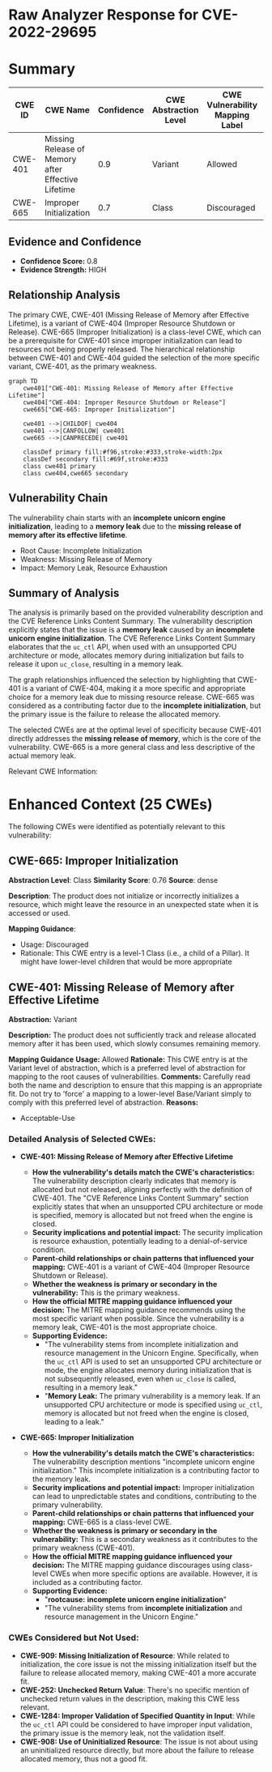 # Raw Analyzer Response for CVE-2022-29695

# Summary
| CWE ID | CWE Name | Confidence | CWE Abstraction Level | CWE Vulnerability Mapping Label | CWE-Vulnerability Mapping Notes |
|---|---|---|---|---|---|
| CWE-401 | Missing Release of Memory after Effective Lifetime | 0.9 | Variant | Allowed | Primary CWE |
| CWE-665 | Improper Initialization | 0.7 | Class | Discouraged | Secondary Candidate |

## Evidence and Confidence

*   **Confidence Score:** 0.8
*   **Evidence Strength:** HIGH

## Relationship Analysis
The primary CWE, CWE-401 (Missing Release of Memory after Effective Lifetime), is a variant of CWE-404 (Improper Resource Shutdown or Release). CWE-665 (Improper Initialization) is a class-level CWE, which can be a prerequisite for CWE-401 since improper initialization can lead to resources not being properly released. The hierarchical relationship between CWE-401 and CWE-404 guided the selection of the more specific variant, CWE-401, as the primary weakness.

```mermaid
graph TD
    cwe401["CWE-401: Missing Release of Memory after Effective Lifetime"]
    cwe404["CWE-404: Improper Resource Shutdown or Release"]
    cwe665["CWE-665: Improper Initialization"]

    cwe401 -->|CHILDOF| cwe404
    cwe401 -->|CANFOLLOW| cwe401
    cwe665 -->|CANPRECEDE| cwe401

    classDef primary fill:#f96,stroke:#333,stroke-width:2px
    classDef secondary fill:#69f,stroke:#333
    class cwe401 primary
    class cwe404,cwe665 secondary
```

## Vulnerability Chain
The vulnerability chain starts with an **incomplete unicorn engine initialization**, leading to a **memory leak** due to the **missing release of memory after its effective lifetime**.
  - Root Cause: Incomplete Initialization
  - Weakness: Missing Release of Memory
  - Impact: Memory Leak, Resource Exhaustion

## Summary of Analysis
The analysis is primarily based on the provided vulnerability description and the CVE Reference Links Content Summary. The vulnerability description explicitly states that the issue is a **memory leak** caused by an **incomplete unicorn engine initialization**. The CVE Reference Links Content Summary elaborates that the `uc_ctl` API, when used with an unsupported CPU architecture or mode, allocates memory during initialization but fails to release it upon `uc_close`, resulting in a memory leak.

The graph relationships influenced the selection by highlighting that CWE-401 is a variant of CWE-404, making it a more specific and appropriate choice for a memory leak due to missing resource release. CWE-665 was considered as a contributing factor due to the **incomplete initialization**, but the primary issue is the failure to release the allocated memory.

The selected CWEs are at the optimal level of specificity because CWE-401 directly addresses the **missing release of memory**, which is the core of the vulnerability. CWE-665 is a more general class and less descriptive of the actual memory leak.

Relevant CWE Information:

# Enhanced Context (25 CWEs)
The following CWEs were identified as potentially relevant to this vulnerability:

## CWE-665: Improper Initialization
**Abstraction Level**: Class
**Similarity Score**: 0.76
**Source**: dense

**Description**:
The product does not initialize or incorrectly initializes a resource, which might leave the resource in an unexpected state when it is accessed or used.

**Mapping Guidance**:
- Usage: Discouraged
- Rationale: This CWE entry is a level-1 Class (i.e., a child of a Pillar). It might have lower-level children that would be more appropriate

## CWE-401: Missing Release of Memory after Effective Lifetime
**Abstraction:** Variant

**Description:**
The product does not sufficiently track and release allocated memory after it has been used, which slowly consumes remaining memory.

**Mapping Guidance**
**Usage:** Allowed
**Rationale:** This CWE entry is at the Variant level of abstraction, which is a preferred level of abstraction for mapping to the root causes of vulnerabilities.
**Comments:** Carefully read both the name and description to ensure that this mapping is an appropriate fit. Do not try to 'force' a mapping to a lower-level Base/Variant simply to comply with this preferred level of abstraction.
**Reasons:**
- Acceptable-Use

### Detailed Analysis of Selected CWEs:

*   **CWE-401: Missing Release of Memory after Effective Lifetime**
    *   **How the vulnerability's details match the CWE's characteristics:** The vulnerability description clearly indicates that memory is allocated but not released, aligning perfectly with the definition of CWE-401. The "CVE Reference Links Content Summary" section explicitly states that when an unsupported CPU architecture or mode is specified, memory is allocated but not freed when the engine is closed.
    *   **Security implications and potential impact:** The security implication is resource exhaustion, potentially leading to a denial-of-service condition.
    *   **Parent-child relationships or chain patterns that influenced your mapping:** CWE-401 is a variant of CWE-404 (Improper Resource Shutdown or Release).
    *   **Whether the weakness is primary or secondary in the vulnerability:** This is the primary weakness.
    *   **How the official MITRE mapping guidance influenced your decision:** The MITRE mapping guidance recommends using the most specific variant when possible. Since the vulnerability is a memory leak, CWE-401 is the most appropriate choice.
    *   **Supporting Evidence:**
        *   "The vulnerability stems from incomplete initialization and resource management in the Unicorn Engine. Specifically, when the `uc_ctl` API is used to set an unsupported CPU architecture or mode, the engine allocates memory during initialization that is not subsequently released, even when `uc_close` is called, resulting in a memory leak."
        *   "**Memory Leak:** The primary vulnerability is a memory leak. If an unsupported CPU architecture or mode is specified using `uc_ctl`, memory is allocated but not freed when the engine is closed, leading to a leak."

*   **CWE-665: Improper Initialization**
    *   **How the vulnerability's details match the CWE's characteristics:** The vulnerability description mentions "incomplete unicorn engine initialization." This incomplete initialization is a contributing factor to the memory leak.
    *   **Security implications and potential impact:** Improper initialization can lead to unpredictable states and conditions, contributing to the primary vulnerability.
    *   **Parent-child relationships or chain patterns that influenced your mapping:** CWE-665 is a class-level CWE.
    *   **Whether the weakness is primary or secondary in the vulnerability:** This is a secondary weakness as it contributes to the primary weakness (CWE-401).
    *   **How the official MITRE mapping guidance influenced your decision:** The MITRE mapping guidance discourages using class-level CWEs when more specific options are available. However, it is included as a contributing factor.
    *   **Supporting Evidence:**
        *   "**rootcause:** **incomplete unicorn engine initialization**"
        *   "The vulnerability stems from **incomplete initialization** and resource management in the Unicorn Engine."

### CWEs Considered but Not Used:

*   **CWE-909: Missing Initialization of Resource**: While related to initialization, the core issue is not the missing initialization itself but the failure to release allocated memory, making CWE-401 a more accurate fit.
*   **CWE-252: Unchecked Return Value**: There's no specific mention of unchecked return values in the description, making this CWE less relevant.
*   **CWE-1284: Improper Validation of Specified Quantity in Input**: While the `uc_ctl` API could be considered to have improper input validation, the primary issue is the memory leak, not the validation itself.
*   **CWE-908: Use of Uninitialized Resource**: The issue is not about using an uninitialized resource directly, but more about the failure to release allocated memory, thus not a good fit.